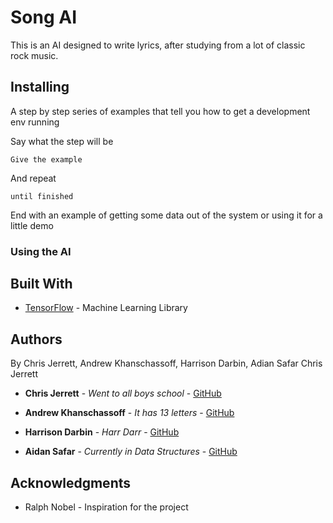 # Song AI

This is an AI designed to write lyrics, after studying from a lot of classic rock music.

## Installing

A step by step series of examples that tell you how to get a development env running

Say what the step will be

```
Give the example
```

And repeat

```
until finished
```

End with an example of getting some data out of the system or using it for a little demo

### Using the AI


## Built With

* [TensorFlow](http://www.dropwizard.io/1.0.2/docs/) - Machine Learning Library

## Authors

By Chris Jerrett, Andrew Khanschassoff, Harrison Darbin, Adian Safar
Chris Jerrett
* **Chris Jerrett** - *Went to all boys school* - [GitHub](https://github.com/chrisj1)

* **Andrew Khanschassoff** - *It has 13 letters* - [GitHub](https://github.com/AndrewKhans)


* **Harrison Darbin** - *Harr Darr* - [GitHub](https://github.com/HarrDarbo)

* **Aidan Safar** - *Currently in Data Structures* - [GitHub](https://github.com/)

## Acknowledgments

* Ralph Nobel - Inspiration for the project
